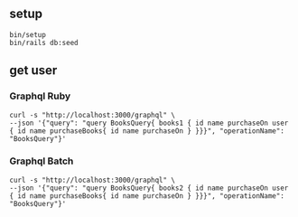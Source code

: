 ## setup

```shell
bin/setup
bin/rails db:seed
```

## get user

### Graphql Ruby

```shell
curl -s "http://localhost:3000/graphql" \
--json '{"query": "query BooksQuery{ books1 { id name purchaseOn user { id name purchaseBooks{ id name purchaseOn } }}}", "operationName": "BooksQuery"}'
```

### Graphql Batch

```shell
curl -s "http://localhost:3000/graphql" \
--json '{"query": "query BooksQuery{ books2 { id name purchaseOn user { id name purchaseBooks{ id name purchaseOn } }}}", "operationName": "BooksQuery"}'
```
